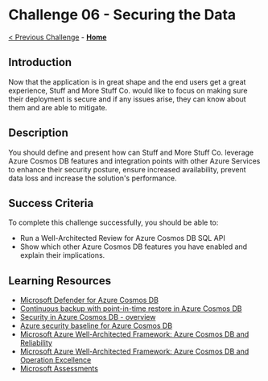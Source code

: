 # Challenge 06 - Securing the Data

[< Previous Challenge](./Challenge-05.md) - **[Home](../README.md)**

## Introduction

Now that the application is in great shape and the end users get a great experience, Stuff and More Stuff Co. would like to focus on making sure their deployment is secure and if any issues arise, they can know about them and are able to mitigate.

## Description 

You should define and present how can Stuff and More Stuff Co. leverage Azure Cosmos DB features and integration points with other Azure Services to enhance their security posture, ensure increased availability, prevent data loss and increase the solution's performance.

## Success Criteria

To complete this challenge successfully, you should be able to:
- Run a Well-Architected Review for Azure Cosmos DB SQL API
- Show which other Azure Cosmos DB features you have enabled and explain their implications.

## Learning Resources

- [Microsoft Defender for Azure Cosmos DB](https://docs.microsoft.com/en-us/azure/cosmos-db/sql/defender-for-cosmos-db)
- [Continuous backup with point-in-time restore in Azure Cosmos DB](https://docs.microsoft.com/en-us/azure/cosmos-db/continuous-backup-restore-introduction)
- [Security in Azure Cosmos DB - overview](https://docs.microsoft.com/en-us/azure/cosmos-db/database-security?tabs=sql-api)
- [Azure security baseline for Azure Cosmos DB](https://docs.microsoft.com/en-us/security/benchmark/azure/baselines/cosmos-db-security-baseline)
- [Microsoft Azure Well-Architected Framework: Azure Cosmos DB and Reliability](https://docs.microsoft.com/en-us/azure/architecture/framework/services/data/cosmos-db/reliability)
- [Microsoft Azure Well-Architected Framework: Azure Cosmos DB and Operation Excellence](https://docs.microsoft.com/en-us/azure/architecture/framework/services/data/cosmos-db/operational-excellence)
- [Microsoft Assessments](https://docs.microsoft.com/en-us/assessments/?mode=home)
